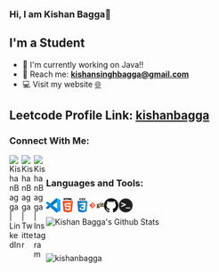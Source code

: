 <!--
**kishanbagga/kishanbagga** is a ✨ _special_ ✨ repository because its `README.md` (this file) appears on your GitHub profile.
-->
### Hi, I am Kishan Bagga👋

## I'm a Student
 - 💼 I'm currently working on Java!! 
 - 📧 Reach me: **kishansinghbagga@gmail.com**
 - 💻 Visit my website [🌐](https://kishanbagga.github.io/personalwebsite/)

## Leetcode Profile Link: [kishanbagga](https://leetcode.com/kishanbagga/)

### Connect With Me:

[<img align="left" alt="KishanBagga | LinkedIn" width="22px" src="https://cdn.jsdelivr.net/npm/simple-icons@v3/icons/linkedin.svg" />][linkedin]
[<img align="left" alt="KishanBagga | Twitter" width="22px" src="https://cdn.jsdelivr.net/npm/simple-icons@v3/icons/twitter.svg" />][twitter]
[<img align="left" alt="KishanBagga | Instagram" width="22px" src="https://cdn.jsdelivr.net/npm/simple-icons@v3/icons/instagram.svg" />][instagram]

<br />

### Languages and Tools:

[<img align="left" alt="Visual Studio Code" width="26px" src="https://raw.githubusercontent.com/github/explore/80688e429a7d4ef2fca1e82350fe8e3517d3494d/topics/visual-studio-code/visual-studio-code.png" />][vscode]
[<img align="left" alt="HTML5" width="26px" src="https://raw.githubusercontent.com/github/explore/80688e429a7d4ef2fca1e82350fe8e3517d3494d/topics/html/html.png" />][html]
[<img align="left" alt="CSS3" width="26px" src="https://raw.githubusercontent.com/github/explore/80688e429a7d4ef2fca1e82350fe8e3517d3494d/topics/css/css.png" />][css]
[<img align="left" alt="Git" width="26px" src="https://raw.githubusercontent.com/github/explore/80688e429a7d4ef2fca1e82350fe8e3517d3494d/topics/git/git.png" />][git]
[<img align="left" alt="GitHub" width="26px" src="https://raw.githubusercontent.com/github/explore/78df643247d429f6cc873026c0622819ad797942/topics/github/github.png" />][github]
[<img align="left" alt="Terminal" width="26px" src="https://raw.githubusercontent.com/github/explore/80688e429a7d4ef2fca1e82350fe8e3517d3494d/topics/terminal/terminal.png" />][terminal]

<br />
<br />


<img align="left" alt="Kishan Bagga's Github Stats" src="https://github-readme-stats.vercel.app/api?username=kishanbagga&show_icons=true&hide_border=true&theme=radical">

<br/>
<br />
<br />

<p align="left"> <img src="https://komarev.com/ghpvc/?username=kishanbagga" alt="kishanbagga" /> </p>



[twitter]:https://twitter.com/baggakishan
[linkedin]:https://www.linkedin.com/in/kishanbagga/
[instagram]:https://www.instagram.com/kishansinghbaggaji/
[vscode]:https://code.visualstudio.com/
[html]:https://www.w3schools.com/html/
[css]:https://www.w3schools.com/css/
[git]:https://git-scm.com/
[github]:https://github.com/
[terminal]:https://www.microsoft.com/en-us/p/windows-terminal/9n0dx20hk701#activetab=pivot:overviewtab
